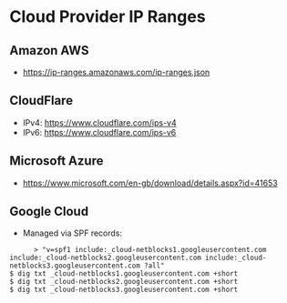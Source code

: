 # Cloud Provider IP Ranges

## Amazon AWS
 * https://ip-ranges.amazonaws.com/ip-ranges.json

## CloudFlare
 * IPv4: https://www.cloudflare.com/ips-v4
 * IPv6: https://www.cloudflare.com/ips-v6

## Microsoft Azure
 * https://www.microsoft.com/en-gb/download/details.aspx?id=41653

## Google Cloud
 * Managed via SPF records:
 
```$ dig txt _cloud-netblocks.googleusercontent.com +short
      > "v=spf1 include:_cloud-netblocks1.googleusercontent.com include:_cloud-netblocks2.googleusercontent.com include:_cloud-netblocks3.googleusercontent.com ?all"
$ dig txt _cloud-netblocks1.googleusercontent.com +short
$ dig txt _cloud-netblocks2.googleusercontent.com +short
$ dig txt _cloud-netblocks3.googleusercontent.com +short
```

